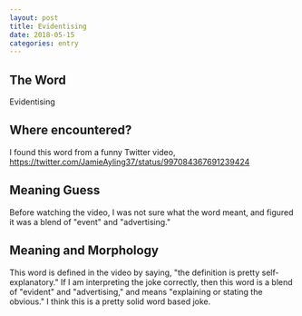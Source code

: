 ```yaml
---
layout: post
title: Evidentising
date: 2018-05-15
categories: entry
---
```

## The Word
Evidentising

## Where encountered?
I found this word from a funny Twitter video, https://twitter.com/JamieAyling37/status/997084367691239424

## Meaning Guess
Before watching the video, I was not sure what the word meant, and figured it was a blend of
"event" and "advertising."

## Meaning and Morphology
This word is defined in the video by saying, "the definition is pretty self-explanatory." If
I am interpreting the joke correctly, then this word is a blend of "evident" and "advertising,"
and means "explaining or stating the obvious." I think this is a pretty solid word based joke.
